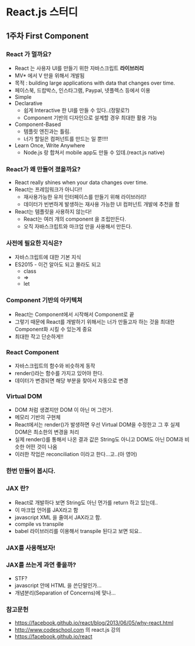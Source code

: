 # React.js 스터디

## 1주차 First Component

### React 가 멀까요?
* React 는 사용자 UI를 만들기 위한 자바스크립트 **라이브러리**
* MV* 에서 V 만을 위해서 개발됨
* 목적 : building large applications with data that changes over time.
* 페이스북, 드랍박스, 인스타그램, Paypal, 넷플렉스 등에서 이용
* Simple
* Declarative
	* 쉽게 Interactive 한 UI를 만들 수 있다..(정말로?)
	* Component 기반의 디자인으로 설계할 경우 최대한 활용 가능
* Component-Based
	* 템플릿 엔진과는 틀림.
	* 너가 할일은 컴퍼넌트를 만드는 일 뿐!!!!
* Learn Once, Write Anywhere
	* Node.js 랑 합쳐서 mobile app도 만들 수 있데.(react.js native)

### React가 왜 만들어 졌을까요?

* React really shines when your data changes over time.
* React는 프레임워크가 아니다!!
	* 재사용가능한 유저 인터페이스를 만들기 위해 라이브러리!
	* 데이터가 빈번하게 발생하는 재사용 가능한 UI 컴퍼넌트 개발에 추천을 함
* React는 템플릿을 사용하지 않는다!
	* React는 여러 개의 component 을 조립만든다.
	* 오직 자바스크립트와 마크업 만을 사용해서 만든다.

### 사전에 필요한 지식은?
* 자바스크립트에 대한 기본 지식
* ES2015 - 이건 알아도 되고 몰라도 되고
	* class
	* =>
	* let

### Component 기반의 아키텍쳐

* React는 Component에서 시작해서 Component로 끝
* 그렇기 때문에 React를 개발하기 위해서는 너가 만들고자 하는 것을 최대한 Component화 시킬 수 있는게 중요
* 최대한 작고 단순하게!!

### React Component

* 자바스크립트의 함수와 비슷하게 동작
* render()라는 함수를 가지고 있어야 한다.
* 데이터가 변경되면 해당 부분을 찾아서 자동으로 변경

### Virtual DOM

* DOM 처럼 생겼지만 DOM 이 아닌 머 그런거.
* 메모리 기반의 구현체
* React에서는 render()가 발생하면 우선 Virtual DOM을 수정한고 그 후 실제 DOM은 최소한의 변경을 처리
* 실제 render()를 통해서 나온 결과 값은 String도 아니고 DOM도 아닌 DOM과 비슷한 어떤 것이 나옴
* 이러한 작업은 reconciliation 이라고 한다...고..(아 영어)

### 한번 만들어 봅시다.

### JAX 란?

* React로 개발하다 보면 String도 아닌 먼가를 return 하고 있는데..
* 이 마크업 언어를 JAX라고 함
* javascript XML 을 줄여서 JAX라고 함.
* compile vs transpile
* babel 라이브러리를 이용해서 transpile 된다고 보면 되요..

### JAX를 사용해보자!

### JAX를 쓰는게 과연 좋을까?

* STF?
* javascript 안에 HTML 을 쓴단말인가...
* 개념분리(Separation of Concerns)에 맞나...

### 참고문헌

* https://facebook.github.io/react/blog/2013/06/05/why-react.html
* http://www.codeschool.com 의 react.js 강의
* https://facebook.github.io/react
